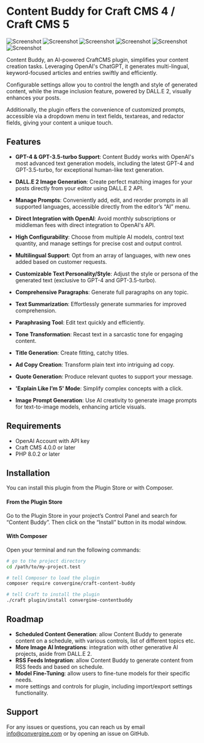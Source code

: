 # Content Buddy for Craft CMS 4 / Craft CMS 5
![Screenshot](./docs/images/image1.png)
![Screenshot](./docs/images/image2.png)
![Screenshot](./docs/images/image3.png)
![Screenshot](./docs/images/image5.png)
![Screenshot](./docs/images/image4.png)
![Screenshot](./docs/images/image6.png)

Content Buddy, an AI-powered CraftCMS plugin, simplifies your content creation tasks. Leveraging OpenAI's ChatGPT, it generates multi-lingual, keyword-focused articles and entries swiftly and efficiently. 

Configurable settings allow you to control the length and style of generated content, while the image inclusion feature, powered by DALL.E 2, visually enhances your posts. 

Additionally, the plugin offers the convenience of customized prompts, accessible via a dropdown menu in text fields, textareas, and redactor fields, giving your content a unique touch. 

## Features

- **GPT-4 & GPT-3.5-turbo Support**: Content Buddy works with OpenAI's most advanced text generation models, including the latest GPT-4 and GPT-3.5-turbo, for exceptional human-like text generation.

- **DALL.E 2 Image Generation**: Create perfect matching images for your posts directly from your editor using DALL.E 2 API.

- **Manage Prompts**: Conveniently add, edit, and reorder prompts in all supported languages, accessible directly from the editor’s “AI” menu.

- **Direct Integration with OpenAI**: Avoid monthly subscriptions or middleman fees with direct integration to OpenAI's API.

- **High Configurability**: Choose from multiple AI models, control text quantity, and manage settings for precise cost and output control.

- **Multilingual Support**: Opt from an array of languages, with new ones added based on customer requests.

- **Customizable Text Personality/Style**: Adjust the style or persona of the generated text (exclusive to GPT-4 and GPT-3.5-turbo).

- **Comprehensive Paragraphs**: Generate full paragraphs on any topic.

- **Text Summarization**: Effortlessly generate summaries for improved comprehension.

- **Paraphrasing Tool**: Edit text quickly and efficiently.

- **Tone Transformation**: Recast text in a sarcastic tone for engaging content.

- **Title Generation**: Create fitting, catchy titles.

- **Ad Copy Creation**: Transform plain text into intriguing ad copy.

- **Quote Generation**: Produce relevant quotes to support your message.

- **'Explain Like I’m 5' Mode**: Simplify complex concepts with a click.

- **Image Prompt Generation**: Use AI creativity to generate image prompts for text-to-image models, enhancing article visuals.

## Requirements

- OpenAI Account with API key
- Craft CMS 4.0.0 or later
- PHP 8.0.2 or later

## Installation

You can install this plugin from the Plugin Store or with Composer.

#### From the Plugin Store

Go to the Plugin Store in your project’s Control Panel and search for “Content Buddy”. Then click on the “Install” button in its modal window.

#### With Composer

Open your terminal and run the following commands:

```bash
# go to the project directory
cd /path/to/my-project.test

# tell Composer to load the plugin
composer require convergine/craft-content-buddy

# tell Craft to install the plugin
./craft plugin/install convergine-contentbuddy
```

## Roadmap
- **Scheduled Content Generation**: allow Content Buddy to generate content on a schedule, with various controls, list of different topics etc.
- **More Image AI Integrations**: integration with other generative AI projects, aside from DALL.E 2.
- **RSS Feeds Integration**: allow Content Buddy to generate content from RSS feeds and based on schedule.
- **Model Fine-Tuning**: allow users to fine-tune models for their specific needs.
- more settings and controls for plugin, including import/export settings functionality.

## Support

For any issues or questions, you can reach us by email info@convergine.com or by opening an issue on GitHub.
